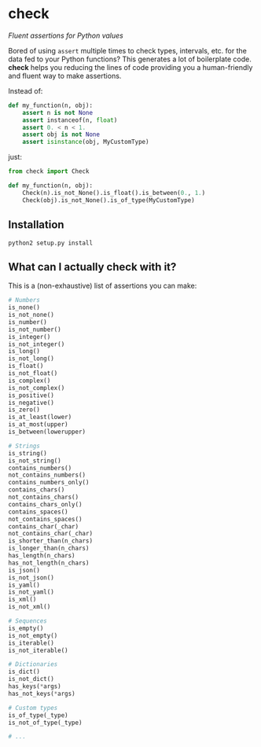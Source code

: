 # check
_Fluent assertions for Python values_

Bored of using `assert` multiple times to check types, intervals, etc. for the data fed to your Python functions?
This generates a lot of boilerplate code. __check__ helps you reducing the lines of code providing you a human-friendly and fluent way to make assertions.

Instead of:

```python
def my_function(n, obj):
    assert n is not None
    assert instanceof(n, float)
    assert 0. < n < 1.
    assert obj is not None
    assert isinstance(obj, MyCustomType)
```

just:

```python
from check import Check

def my_function(n, obj):
    Check(n).is_not_None().is_float().is_between(0., 1.)
    Check(obj).is_not_None().is_of_type(MyCustomType)
```


## Installation
```shell
python2 setup.py install
```


## What can I actually check with it?
This is a (non-exhaustive) list of assertions you can make:

```python
# Numbers
is_none()
is_not_none()
is_number()
is_not_number()
is_integer()
is_not_integer()
is_long()
is_not_long()
is_float()
is_not_float()
is_complex()
is_not_complex()
is_positive()
is_negative()
is_zero()
is_at_least(lower)
is_at_most(upper)
is_between(lowerupper)

# Strings
is_string()
is_not_string()
contains_numbers()
not_contains_numbers()
contains_numbers_only()
contains_chars()
not_contains_chars()
contains_chars_only()
contains_spaces()
not_contains_spaces()
contains_char(_char)
not_contains_char(_char)
is_shorter_than(n_chars)
is_longer_than(n_chars)
has_length(n_chars)
has_not_length(n_chars)
is_json()
is_not_json()
is_yaml()
is_not_yaml()
is_xml()
is_not_xml()

# Sequences
is_empty()
is_not_empty()
is_iterable()
is_not_iterable()

# Dictionaries
is_dict()
is_not_dict()
has_keys(*args)
has_not_keys(*args)

# Custom types
is_of_type(_type)
is_not_of_type(_type)

# ...
```